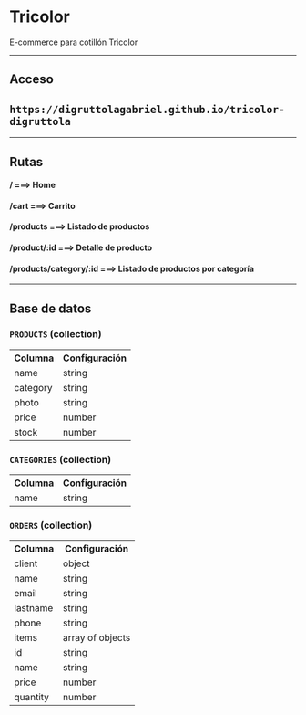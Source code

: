 # Tricolor

E-commerce para cotillón Tricolor

<hr>

## Acceso

## `https://digruttolagabriel.github.io/tricolor-digruttola`

<hr>

## Rutas

#### / ===> Home 

#### /cart ===> Carrito

#### /products ===> Listado de productos

#### /product/:id ===> Detalle de producto

#### /products/category/:id ===> Listado de productos por categoría

<hr>

## Base de datos

### `PRODUCTS` (collection)
<table>
    <tr>
        <th>Columna</th>
        <th>Configuración</th>
    </tr>
    <tr>
        <td>name</td>
        <td>string</td>
    </tr>
    <tr>
        <td>category</td>
        <td>string</td>
    </tr>
    <tr>
        <td>photo</td>
        <td>string</td>
    </tr>
    <tr>
        <td>price</td>
        <td>number</td>
    </tr>
    <tr>
        <td>stock</td>
        <td>number</td>
    </tr>
</table>

### `CATEGORIES` (collection)
<table>
    <tr>
        <th>Columna</th>
        <th>Configuración</th>
    </tr>
    <tr>
        <td>name</td>
        <td>string</td>
    </tr>
</table>

### `ORDERS` (collection)
<table>
    <tr>
        <th>Columna</th>
        <th>Configuración</th>
    </tr>
    <tr>
        <td>client</td>
        <td>object</td>
    </tr>
    <tr>
        <td>name</td>
        <td>string</td>
    </tr>
    <tr>
        <td>email</td>
        <td>string</td>
    </tr>
    <tr>
        <td>lastname</td>
        <td>string</td>
    </tr>
    <tr>
        <td>phone</td>
        <td>string</td>
    </tr>
    <tr>
        <td>items</td>
        <td>array of objects</td>
    </tr>
    <tr>
        <td>id</td>
        <td>string</td>
    </tr>
    <tr>
        <td>name</td>
        <td>string</td>
    </tr>
    <tr>
        <td>price</td>
        <td>number</td>
    </tr>
    <tr>
        <td>quantity</td>
        <td>number</td>
    </tr>
</table>
